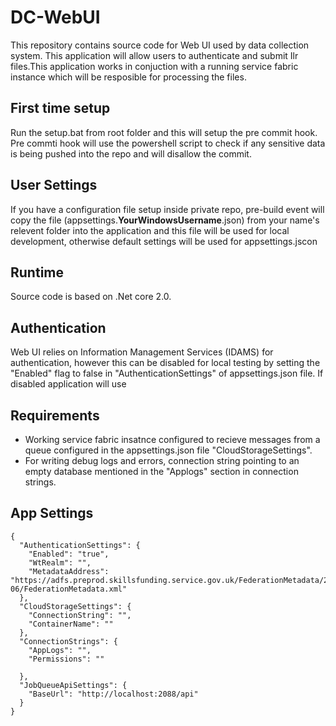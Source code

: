 # DC-WebUI

This repository contains source code for Web UI used by data collection system. This application will allow users to authenticate and submit Ilr files.This application works in conjuction with a running service fabric instance which will be resposible for processing the files.

## First time setup
Run the setup.bat from root folder and this will setup the pre commit hook. Pre commti hook will use the powershell script to check if any sensitive data is being pushed into the repo and will disallow the commit.

## User Settings
If you have a configuration file setup inside private repo, pre-build event will copy the file (appsettings.**YourWindowsUsername**.json) from your name's relevent folder into the application and this file will be used for local development, otherwise default settings will be used for appsettings.jscon

## Runtime
Source code is based on .Net core 2.0.

## Authentication
Web UI relies on Information Management Services (IDAMS) for authentication, however this can be disabled for local testing by setting the "Enabled" flag to false in "AuthenticationSettings" of appsettings.json file. If disabled application will use 

## Requirements
* Working service fabric insatnce configured to recieve messages from a queue configured in the appsettings.json file "CloudStorageSettings".
* For writing debug logs and errors, connection string pointing to an empty database mentioned in the "Applogs" section in connection strings.



## App Settings
```
{
  "AuthenticationSettings": {
    "Enabled": "true",
    "WtRealm": "",
    "MetadataAddress": "https://adfs.preprod.skillsfunding.service.gov.uk/FederationMetadata/2007-06/FederationMetadata.xml"
  },
  "CloudStorageSettings": {
    "ConnectionString": "",
    "ContainerName": ""
  },
  "ConnectionStrings": {
    "AppLogs": "",
    "Permissions": ""

  },
  "JobQueueApiSettings": {
    "BaseUrl": "http://localhost:2088/api"
  }
}
```

